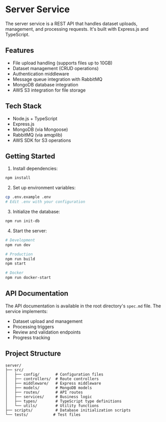 # Server Service

The server service is a REST API that handles dataset uploads, management, and processing requests. It's built with Express.js and TypeScript.

## Features

- File upload handling (supports files up to 10GB)
- Dataset management (CRUD operations)
- Authentication middleware
- Message queue integration with RabbitMQ
- MongoDB database integration
- AWS S3 integration for file storage

## Tech Stack

- Node.js + TypeScript
- Express.js
- MongoDB (via Mongoose)
- RabbitMQ (via amqplib)
- AWS SDK for S3 operations

## Getting Started

1. Install dependencies:
```bash
npm install
```

2. Set up environment variables:
```bash
cp .env.example .env
# Edit .env with your configuration
```

3. Initialize the database:
```bash
npm run init-db
```

4. Start the server:
```bash
# Development
npm run dev

# Production
npm run build
npm start

# Docker
npm run docker-start
```

## API Documentation

The API documentation is available in the root directory's `spec.md` file. The service implements:

- Dataset upload and management
- Processing triggers
- Review and validation endpoints
- Progress tracking

## Project Structure

```
server/
├── src/
│   ├── config/       # Configuration files
│   ├── controllers/  # Route controllers
│   ├── middleware/   # Express middleware
│   ├── models/       # MongoDB models
│   ├── routes/       # API routes
│   ├── services/     # Business logic
│   ├── types/        # TypeScript type definitions
│   └── utils/        # Utility functions
├── scripts/          # Database initialization scripts
└── tests/           # Test files
```